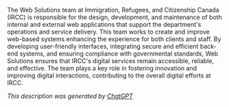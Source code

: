 The Web Solutions team at Immigration, Refugees, and Citizenship Canada (IRCC) is responsible for the design, development, and maintenance of both internal and external web applications that support the department's operations and service delivery. This team works to create and improve web-based systems enhancing the experience for both clients and staff. By developing user-friendly interfaces, integrating secure and efficient back-end systems, and ensuring compliance with governmental standards, Web Solutions ensures that IRCC's digital services remain accessible, reliable, and effective. The team plays a key role in fostering innovation and improving digital interactions, contributing to the overall digital efforts at IRCC.

*This description was generated by [ChatGPT](https://chatgpt.com/)*